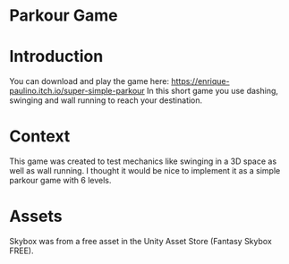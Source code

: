 # Parkour Game

# Introduction
You can download and play the game here: https://enrique-paulino.itch.io/super-simple-parkour
In this short game you use dashing, swinging and wall running to reach your destination.


# Context
This game was created to test mechanics like swinging in a 3D space as well as wall running. I thought it would be nice to implement it as a simple parkour game with 6 levels.

# Assets
Skybox was from a free asset in the Unity Asset Store (Fantasy Skybox FREE).
